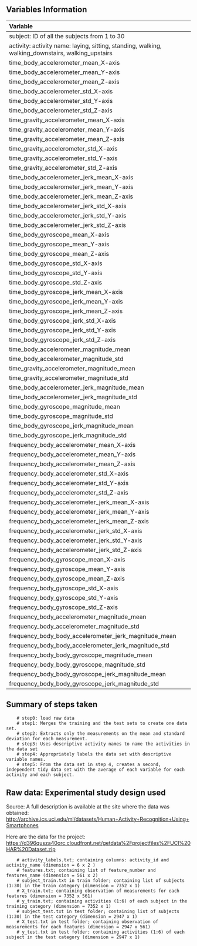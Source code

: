 
## Variables Information

| Variable        |  
|:-------------|
| subject: ID of all the subjects from 1 to 30           |
| activity: activity name: laying, sitting, standing, walking, walking_downstairs, walking_upstairs          |
| time_body_accelerometer_mean_X-axis     | 
| time_body_accelerometer_mean_Y-axis     | 
| time_body_accelerometer_mean_Z-axis     | 
| time_body_accelerometer_std_X-axis     | 
| time_body_accelerometer_std_Y-axis     | 
| time_body_accelerometer_std_Z-axis     | 
| time_gravity_accelerometer_mean_X-axis     | 
| time_gravity_accelerometer_mean_Y-axis     | 
| time_gravity_accelerometer_mean_Z-axis     | 
| time_gravity_accelerometer_std_X-axis     |  
| time_gravity_accelerometer_std_Y-axis     | 
| time_gravity_accelerometer_std_Z-axis     | 
| time_body_accelerometer_jerk_mean_X-axis     | 
| time_body_accelerometer_jerk_mean_Y-axis     | 
| time_body_accelerometer_jerk_mean_Z-axis     | 
| time_body_accelerometer_jerk_std_X-axis     | 
| time_body_accelerometer_jerk_std_Y-axis     | 
| time_body_accelerometer_jerk_std_Z-axis     | 
| time_body_gyroscope_mean_X-axis     | 
| time_body_gyroscope_mean_Y-axis     | 
| time_body_gyroscope_mean_Z-axis     | 
| time_body_gyroscope_std_X-axis     | 
| time_body_gyroscope_std_Y-axis     | 
| time_body_gyroscope_std_Z-axis     | 
| time_body_gyroscope_jerk_mean_X-axis     | 
| time_body_gyroscope_jerk_mean_Y-axis     | 
| time_body_gyroscope_jerk_mean_Z-axis     | 
| time_body_gyroscope_jerk_std_X-axis     | 
| time_body_gyroscope_jerk_std_Y-axis     | 
| time_body_gyroscope_jerk_std_Z-axis     | 
| time_body_accelerometer_magnitude_mean     | 
| time_body_accelerometer_magnitude_std     | 
| time_gravity_accelerometer_magnitude_mean     | 
| time_gravity_accelerometer_magnitude_std     | 
| time_body_accelerometer_jerk_magnitude_mean     | 
| time_body_accelerometer_jerk_magnitude_std     | 
| time_body_gyroscope_magnitude_mean     | 
| time_body_gyroscope_magnitude_std     | 
| time_body_gyroscope_jerk_magnitude_mean     | 
| time_body_gyroscope_jerk_magnitude_std     | 
| frequency_body_accelerometer_mean_X-axis     | 
| frequency_body_accelerometer_mean_Y-axis     | 
| frequency_body_accelerometer_mean_Z-axis     | 
| frequency_body_accelerometer_std_X-axis     | 
| frequency_body_accelerometer_std_Y-axis     | 
| frequency_body_accelerometer_std_Z-axis     | 
| frequency_body_accelerometer_jerk_mean_X-axis     | 
| frequency_body_accelerometer_jerk_mean_Y-axis     | 
| frequency_body_accelerometer_jerk_mean_Z-axis     | 
| frequency_body_accelerometer_jerk_std_X-axis     | 
| frequency_body_accelerometer_jerk_std_Y-axis     | 
| frequency_body_accelerometer_jerk_std_Z-axis     | 
| frequency_body_gyroscope_mean_X-axis     | 
| frequency_body_gyroscope_mean_Y-axis     | 
| frequency_body_gyroscope_mean_Z-axis     | 
| frequency_body_gyroscope_std_X-axis     | 
| frequency_body_gyroscope_std_Y-axis     | 
| frequency_body_gyroscope_std_Z-axis     | 
| frequency_body_accelerometer_magnitude_mean     | 
| frequency_body_accelerometer_magnitude_std     | 
| frequency_body_body_accelerometer_jerk_magnitude_mean     | 
| frequency_body_body_accelerometer_jerk_magnitude_std     | 
| frequency_body_body_gyroscope_magnitude_mean     | 
| frequency_body_body_gyroscope_magnitude_std     | 
| frequency_body_body_gyroscope_jerk_magnitude_mean     | 
| frequency_body_body_gyroscope_jerk_magnitude_std     | 



## Summary of steps taken
		# step0: load raw data 
        # step1: Merges the training and the test sets to create one data set.
        # step2: Extracts only the measurements on the mean and standard deviation for each measurement. 
        # step3: Uses descriptive activity names to name the activities in the data set
        # step4: Appropriately labels the data set with descriptive variable names. 
        # step5: From the data set in step 4, creates a second, independent tidy data set with the average of each variable for each activity and each subject.


## Raw data: Experimental study design used
Source: 
A full description is available at the site where the data was obtained: 
http://archive.ics.uci.edu/ml/datasets/Human+Activity+Recognition+Using+Smartphones 

Here are the data for the project: 
https://d396qusza40orc.cloudfront.net/getdata%2Fprojectfiles%2FUCI%20HAR%20Dataset.zip 

		# activity_labels.txt; containing columns: activity_id and activity_name (dimension = 6 x 2 )
		# features.txt; containing list of feature_number and features_name (dimension = 561 x 2) 
		# subject_train.txt in train folder; containing list of subjects (1:30) in the train category (dimension = 7352 x 1) 
		# X_train.txt; containing observation of measurements for each features (dimension = 7352 x 561)
		# y_train.txt; containing activities (1:6) of each subject in the training category (dimension = 7352 x 1)
		# subject_test.txt in test folder; containing list of subjects (1:30) in the test category (dimension = 2947 x 1) 
		# X_test.txt in test folder; containing observation of measurements for each features (dimension = 2947 x 561)
		# y_test.txt in test folder; containing activities (1:6) of each subject in the test category (dimension = 2947 x 1)


